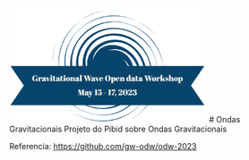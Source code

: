 <img src='share/odw-2023-logo.png' width=70%> 
# Ondas Gravitacionais
 Projeto do Pibid sobre Ondas Gravitacionais

Referencia: https://github.com/gw-odw/odw-2023